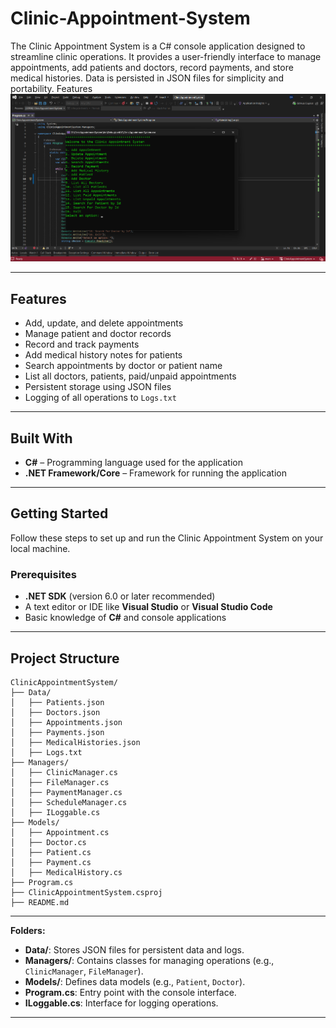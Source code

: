 # Clinic-Appointment-System
The Clinic Appointment System is a C# console application designed to streamline clinic operations. It provides a user-friendly interface to manage appointments, add patients and doctors, record payments, and store medical histories. Data is persisted in JSON files for simplicity and portability. Features
![Logo](RunScreen.png)

---

## Features

- Add, update, and delete appointments
- Manage patient and doctor records
- Record and track payments
- Add medical history notes for patients
- Search appointments by doctor or patient name
- List all doctors, patients, paid/unpaid appointments
- Persistent storage using JSON files
- Logging of all operations to `Logs.txt`

---

## Built With

- **C#** – Programming language used for the application
- **.NET Framework/Core** – Framework for running the application

---

## Getting Started

Follow these steps to set up and run the Clinic Appointment System on your local machine.

### Prerequisites

- **.NET SDK** (version 6.0 or later recommended)  
- A text editor or IDE like **Visual Studio** or **Visual Studio Code**  
- Basic knowledge of **C#** and console applications

---

## Project Structure

```plaintext
ClinicAppointmentSystem/
├── Data/
│   ├── Patients.json
│   ├── Doctors.json
│   ├── Appointments.json
│   ├── Payments.json
│   ├── MedicalHistories.json
│   ├── Logs.txt
├── Managers/
│   ├── ClinicManager.cs
│   ├── FileManager.cs
│   ├── PaymentManager.cs
│   ├── ScheduleManager.cs
│   ├── ILoggable.cs
├── Models/
│   ├── Appointment.cs
│   ├── Doctor.cs
│   ├── Patient.cs
│   ├── Payment.cs
│   ├── MedicalHistory.cs
├── Program.cs
├── ClinicAppointmentSystem.csproj
├── README.md
```
---

**Folders:**
- **Data/**: Stores JSON files for persistent data and logs.
- **Managers/**: Contains classes for managing operations (e.g., `ClinicManager`, `FileManager`).
- **Models/**: Defines data models (e.g., `Patient`, `Doctor`).
- **Program.cs**: Entry point with the console interface.
- **ILoggable.cs**: Interface for logging operations.

---


